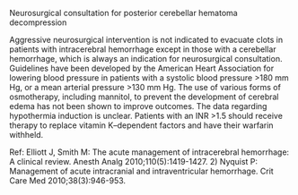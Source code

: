 Neurosurgical consultation for posterior cerebellar hematoma decompression

Aggressive neurosurgical intervention is not indicated to evacuate clots in patients with intracerebral hemorrhage except in those with a cerebellar hemorrhage, which is always an indication for neurosurgical consultation. Guidelines have been developed by the American Heart Association for lowering blood pressure in patients with a systolic blood pressure >180 mm Hg, or a mean arterial pressure >130 mm Hg. The use of various forms of osmotherapy, including mannitol, to prevent the development of cerebral edema has not been shown to improve outcomes. The data regarding hypothermia induction is unclear. Patients with an INR >1.5 should receive therapy to replace vitamin K–dependent factors and have their warfarin withheld.

Ref: Elliott J, Smith M: The acute management of intracerebral hemorrhage: A clinical review. Anesth Analg
2010;110(5):1419-1427. 2) Nyquist P: Management of acute intracranial and intraventricular hemorrhage. Crit Care Med
2010;38(3):946-953.
